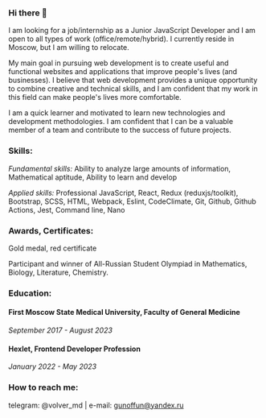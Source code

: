 ### Hi there 👋

<!--
**Julia-Tisa/Julia-Tisa** is a ✨ _special_ ✨ repository because its `README.md` (this file) appears on your GitHub profile.

Here are some ideas to get you started:

- 🔭 I’m currently working on ...
- 🌱 I’m currently learning ...
- 👯 I’m looking to collaborate on ...
- 🤔 I’m looking for help with ...
- 💬 Ask me about ...
- 📫 How to reach me: ...
- 😄 Pronouns: ...
- ⚡ Fun fact: ...
-->

I am looking for a job/internship as a Junior JavaScript Developer and I am open to all types of work (office/remote/hybrid). I currently reside in Moscow, but I am willing to relocate.

My main goal in pursuing web development is to create useful and functional websites and applications that improve people's lives (and businesses). I believe that web development provides a unique opportunity to combine creative and technical skills, and I am confident that my work in this field can make people's lives more comfortable.

I am a quick learner and motivated to learn new technologies and development methodologies. I am confident that I can be a valuable member of a team and contribute to the success of future projects.

### Skills:

_Fundamental skills:_ Ability to analyze large amounts of information, Mathematical aptitude, Ability to learn and develop

_Applied skills:_ Professional JavaScript, React, Redux (reduxjs/toolkit), Bootstrap, SCSS, HTML, Webpack, Eslint, CodeClimate, Git, Github, Github Actions, Jest, Command line, Nano

### Awards, Certificates:
Gold medal, red certificate

Participant and winner of All-Russian Student Olympiad in Mathematics, Biology, Literature, Chemistry.

### Education:
#### First Moscow State Medical University, Faculty of General Medicine
_September 2017 - August 2023_

#### Hexlet, Frontend Developer Profession
_January 2022 - May 2023_

### How to reach me: 
telegram: @volver_md | e-mail: gunoffun@yandex.ru
